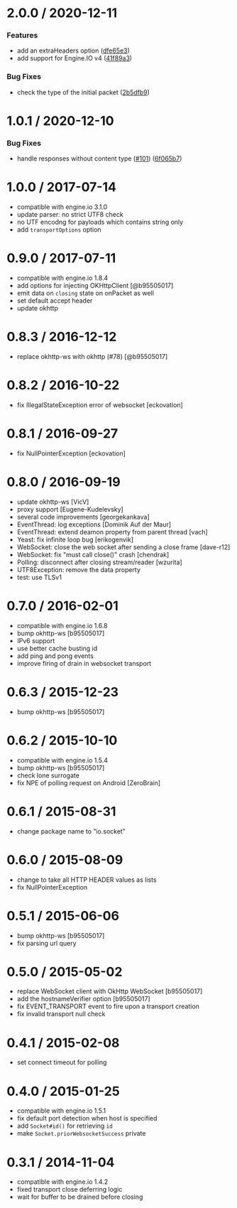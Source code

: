 
2.0.0 / 2020-12-11
==================

### Features

* add an extraHeaders option ([dfe65e3](https://github.com/socketio/engine.io-client-java/commit/dfe65e3b3b5eab4c3fddb9dfbf53d684fe461043))
* add support for Engine.IO v4 ([41f89a3](https://github.com/socketio/engine.io-client-java/commit/41f89a38b7594f54ee9906bc91051874a60b690d))

### Bug Fixes

* check the type of the initial packet ([2b5dfb9](https://github.com/socketio/engine.io-client-java/commit/2b5dfb99f8f865362ddc0a17f52e8b70269d7572))


1.0.1 / 2020-12-10
==================

### Bug Fixes

* handle responses without content type ([#101](https://github.com/socketio/engine.io-client-java/issues/101)) ([6f065b7](https://github.com/socketio/engine.io-client-java/commit/6f065b7a62603730979d43cec71af0046ca4ab7c))

1.0.0 / 2017-07-14
==================

* compatible with engine.io 3.1.0
* update parser: no strict UTF8 check
* no UTF encodng for payloads which contains string only
* add `transportOptions` option

0.9.0 / 2017-07-11
==================

* compatible with engine.io 1.8.4
* add options for injecting OKHttpClient [@b95505017]
* emit data on `closing` state on onPacket as well
* set default accept header
* update okhttp

0.8.3 / 2016-12-12
==================

* replace okhttp-ws with okhttp (#78) [@b95505017]

0.8.2 / 2016-10-22
==================

* fix IllegalStateException error of websocket [eckovation]

0.8.1 / 2016-09-27
==================

* fix NullPointerException [eckovation]

0.8.0 / 2016-09-19
==================

* update okhttp-ws [VicV]
* proxy support [Eugene-Kudelevsky]
* several code improvements [georgekankava]
* EventThread: log exceptions [Dominik Auf der Maur]
* EventThread: extend deamon property from parent thread [vach]
* Yeast: fix infinite loop bug [erikogenvik]
* WebSocket: close the web socket after sending a close frame [dave-r12]
* WebSocket: fix "must call close()" crash [chendrak]
* Polling: disconnect after closing stream/reader [wzurita]
* UTF8Exception: remove the data property
* test: use TLSv1

0.7.0 / 2016-02-01
==================

* compatible with engine.io 1.6.8
* bump okhttp-ws [b95505017]
* IPv6 support
* use better cache busting id
* add ping and pong events
* improve firing of drain in websocket transport

0.6.3 / 2015-12-23
==================

* bump okhttp-ws [b95505017]

0.6.2 / 2015-10-10
==================

* compatible with engine.io 1.5.4
* bump okhttp-ws [b95505017]
* check lone surrogate
* fix NPE of polling request on Android [ZeroBrain]

0.6.1 / 2015-08-31
==================

* change package name to "io.socket"

0.6.0 / 2015-08-09
==================

* change to take all HTTP HEADER values as lists
* fix NullPointerException

0.5.1 / 2015-06-06
==================

* bump okhttp-ws [b95505017]
* fix parsing url query

0.5.0 / 2015-05-02
==================

* replace WebSocket client with OkHttp WebSocket [b95505017]
* add the hostnameVerifier option [b95505017]
* fix EVENT_TRANSPORT event to fire upon a transport creation
* fix invalid transport null check

0.4.1 / 2015-02-08
==================

* set connect timeout for polling

0.4.0 / 2015-01-25
==================

* compatible with engine.io 1.5.1
* fix default port detection when host is specified
* add `Socket#id()` for retrieving `id`
* make `Socket.priorWebsocketSuccess` private

0.3.1 / 2014-11-04
==================

* compatible with engine.io 1.4.2
* fixed transport close deferring logic
* wait for buffer to be drained before closing
